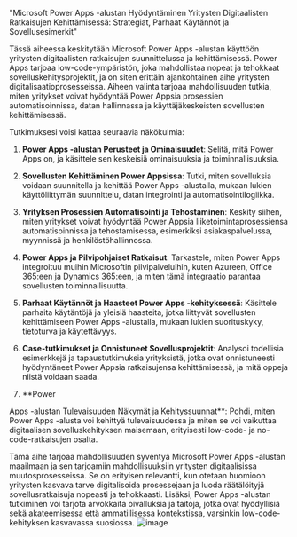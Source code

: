 "Microsoft Power Apps -alustan Hyödyntäminen Yritysten Digitaalisten Ratkaisujen Kehittämisessä: Strategiat, Parhaat Käytännöt ja Sovellusesimerkit"

Tässä aiheessa keskitytään Microsoft Power Apps -alustan käyttöön yritysten digitaalisten ratkaisujen suunnittelussa ja kehittämisessä. Power Apps tarjoaa low-code-ympäristön, joka mahdollistaa nopeat ja tehokkaat sovelluskehitysprojektit, ja on siten erittäin ajankohtainen aihe yritysten digitalisaatioprosesseissa. Aiheen valinta tarjoaa mahdollisuuden tutkia, miten yritykset voivat hyödyntää Power Appsia prosessien automatisoinnissa, datan hallinnassa ja käyttäjäkeskeisten sovellusten kehittämisessä.

Tutkimuksesi voisi kattaa seuraavia näkökulmia:

1. **Power Apps -alustan Perusteet ja Ominaisuudet**: Selitä, mitä Power Apps on, ja käsittele sen keskeisiä ominaisuuksia ja toiminnallisuuksia.

2. **Sovellusten Kehittäminen Power Appsissa**: Tutki, miten sovelluksia voidaan suunnitella ja kehittää Power Apps -alustalla, mukaan lukien käyttöliittymän suunnittelu, datan integrointi ja automatisointilogiikka.

3. **Yrityksen Prosessien Automatisointi ja Tehostaminen**: Keskity siihen, miten yritykset voivat hyödyntää Power Appsia liiketoimintaprosessiensa automatisoinnissa ja tehostamisessa, esimerkiksi asiakaspalvelussa, myynnissä ja henkilöstöhallinnossa.

4. **Power Apps ja Pilvipohjaiset Ratkaisut**: Tarkastele, miten Power Apps integroituu muihin Microsoftin pilvipalveluihin, kuten Azureen, Office 365:een ja Dynamics 365:een, ja miten tämä integraatio parantaa sovellusten toiminnallisuutta.

5. **Parhaat Käytännöt ja Haasteet Power Apps -kehityksessä**: Käsittele parhaita käytäntöjä ja yleisiä haasteita, jotka liittyvät sovellusten kehittämiseen Power Apps -alustalla, mukaan lukien suorituskyky, tietoturva ja käytettävyys.

6. **Case-tutkimukset ja Onnistuneet Sovellusprojektit**: Analysoi todellisia esimerkkejä ja tapaustutkimuksia yrityksistä, jotka ovat onnistuneesti hyödyntäneet Power Appsia ratkaisujensa kehittämisessä, ja mitä oppeja niistä voidaan saada.

7. **Power

 Apps -alustan Tulevaisuuden Näkymät ja Kehityssuunnat**: Pohdi, miten Power Apps -alusta voi kehittyä tulevaisuudessa ja miten se voi vaikuttaa digitaalisen sovelluskehityksen maisemaan, erityisesti low-code- ja no-code-ratkaisujen osalta.

Tämä aihe tarjoaa mahdollisuuden syventyä Microsoft Power Apps -alustan maailmaan ja sen tarjoamiin mahdollisuuksiin yritysten digitaalisissa muutosprosesseissa. Se on erityisen relevantti, kun otetaan huomioon yritysten kasvava tarve digitalisoida prosessejaan ja luoda räätälöityjä sovellusratkaisuja nopeasti ja tehokkaasti. Lisäksi, Power Apps -alustan tutkiminen voi tarjota arvokkaita oivalluksia ja taitoja, jotka ovat hyödyllisiä sekä akateemisessa että ammatillisessa kontekstissa, varsinkin low-code-kehityksen kasvavassa suosiossa.
![image](https://github.com/Latentti/Trendit/assets/78440200/f83e5b28-f217-4dcb-9513-def3ba13dddb)
